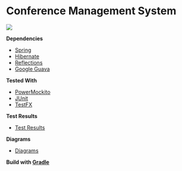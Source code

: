 # Conference Management System

![](https://s9.postimg.org/pc0ojn84d/Home.png)

**Dependencies**

- [Spring](https://spring.io/)
- [Hibernate](http://hibernate.org/)
- [Reflections](https://github.com/ronmamo/reflections)
- [Google Guava](https://github.com/google/guava)

**Tested With**

- [PowerMockito](https://github.com/powermock/powermock/wiki/MockitoUsage)
- [JUnit](https://github.com/junit-team/junit4)
- [TestFX](https://github.com/TestFX/TestFX)

**Test Results**

- [Test Results](http://htmlpreview.github.io/?https://github.com/alexandrustoica/DiagramsISS/blob/master/Test%20Results%20-%20java_in_org_confery_model_test.html)

**Diagrams**

- [Diagrams](https://github.com/alexandrustoica/DiagramsISS)

**Build with [Gradle](https://gradle.org/)**
